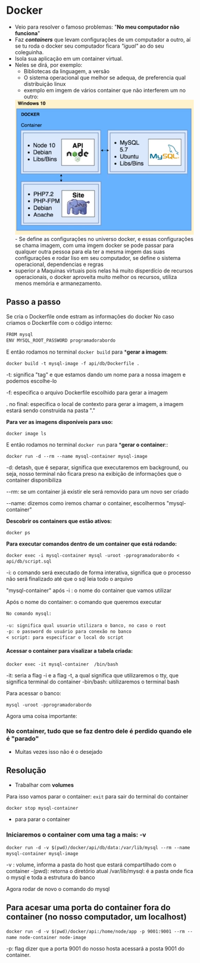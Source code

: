 # Docker
- Veio para resolver o famoso problemas: "**No meu computador não funciona**"
- Faz ***containers*** que levam configurações de um computador a outro, aí se tu roda o docker seu computador ficara *"igual"* ao do seu coleguinha.
- Isola sua aplicação em um container virtual.
- Neles se dirá, por exemplo:
    - Bibliotecas da linguagem, a versão
    - O sistema operacional que melhor se adequa, de preferencia qual distribuição linux
    - exemplo em imgem de vários container que não interferem um no outro:
    <img src="Exemplo1.png"  width="550"/>
    - Se define as configurações no universo docker, e essas configurações se chama imagem, com uma imgem docker se pode passar para qualquer outra pessoa para ela ter a mesma imgem das suas configurações e rodar liso em seu computador, se define o sistema operacional, dependencias e regras
- superior a Maquinas virtuais pois nelas há muito disperdício de recursos operacionais, o docker aproveita muito melhor os recursos, utiliza menos memória e armanezamento.

## Passo a passo
Se cria o Dockerfile onde estram as informações do docker
No caso criamos o Dockerfile com o código interno:
```ts
FROM mysql
ENV MYSQL_ROOT_PASSWORD programadorabordo
```
E então rodamos no terminal `docker build` para ***gerar a imagem**:
```
docker build -t mysql-image -f api/db/Dockerfile .
```
-t: significa "tag" e que estamos dando um nome para a nossa imagem e podemos escolhe-lo

-f: especifica o arquivo Dockerfile escolhido para gerar a imagem

. no final: especifica o local de contexto para gerar a imagem, a imagem estará sendo construida na pasta "."

**Para ver as imagens disponíveis para uso:**
```
docker image ls
```

E então rodamos no terminal `docker run` para ***gerar o container**::
```
docker run -d --rm --name mysql-container mysql-image
```

-d: detash, que é separar, significa que executaremos em background, ou seja, nosso terminal não ficara preso na exibição de informações que o container disponibiliza

--rm: se um container já existir ele será removido para um novo ser criado

--name: dizemos como iremos chamar o container, escolhermos "mysql-container"

**Descobrir os containers que estão ativos:**
```
docker ps
```

**Para executar comandos dentro de um container que está rodando:**
```
docker exec -i mysql-container mysql -uroot -pprogramadorabordo < api/db/script.sql
```

-i: o comando será executado de forma interativa, significa que o processo não será finalizado até que o sql leia todo o arquivo

"mysql-container" após -i : o nome do container que vamos utilizar

Após o nome do container: o comando que queremos executar

    No comando mysql:

    -u: significa qual usuario utilizara o banco, no caso o root
    -p: o password do usuário para conexão no banco
    < script: para especificar o local do script

#### Acessar o container para visalizar a tabela criada:
```
docker exec -it mysql-container  /bin/bash
```

-it: seria a flag -i e a flag -t, a qual significa que utilizaremos o tty, que significa terminal do container
-bin/bash: uitilizaremos o terminal bash

Para acessar o banco:
```
mysql -uroot -pprogramadorabordo
```
Agora uma coisa importante:
### No container, tudo que se faz dentro dele é perdido quando ele é "parado"
- Muitas vezes isso não é o desejado
## Resolução
- Trabalhar com **volumes**

Para isso vamos parar o container:
`exit` para sair do terminal do container

```
docker stop mysql-container
```
- para  parar o container

### Iniciaremos o container com uma tag a mais: -v
```
docker run -d -v $(pwd)/docker/api/db/data:/var/lib/mysql --rm --name mysql-container mysql-image
```

-v : volume, informa a pasta do host que estará compartilhado com o container
-(pwd): retorna o diretório atual
/var/lib/mysql: é a pasta onde fica o mysql e toda a estrutura do banco

Agora rodar de novo o comando do mysql

## Para acesar uma porta do container fora do container (no nosso computador, um localhost)
```
docker run -d -v $(pwd)/docker/api:/home/node/app -p 9001:9001 --rm --name node-container node-image
```
-p: flag dizer que a porta 9001 do nosso hosta acessará a posta 9001 do container.